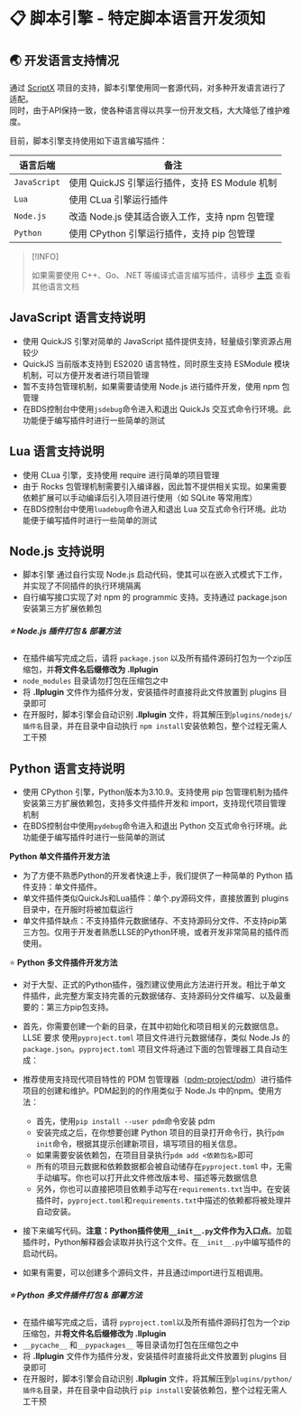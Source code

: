 # 📋 脚本引擎 - 特定脚本语言开发须知

## 🌏 开发语言支持情况

通过 [ScriptX](https://github.com/Tencent/ScriptX) 项目的支持，脚本引擎使用同一套源代码，对多种开发语言进行了适配。    
同时，由于API保持一致，使各种语言得以共享一份开发文档，大大降低了维护难度。

目前，脚本引擎支持使用如下语言编写插件：

| 语言后端           | 备注                                             |
| ------------------ | ---------------------------------------------- |
| `JavaScript`       | 使用 QuickJS 引擎运行插件，支持 ES Module 机制      |
| `Lua`              | 使用 CLua 引擎运行插件                            |
| `Node.js`          | 改造 Node.js 使其适合嵌入工作，支持 npm 包管理       |
| `Python`   | 使用 CPython 引擎运行插件，支持 pip 包管理          |

> [!INFO]
>
> 如果需要使用 C++、Go、.NET 等编译式语言编写插件，请移步 [主页](zh_CN/) 查看其他语言文档

## JavaScript 语言支持说明

- 使用 QuickJS 引擎对简单的 JavaScript 插件提供支持，轻量级引擎资源占用较少
- QuickJS 当前版本支持到 ES2020 语言特性，同时原生支持 ESModule 模块机制，可以方便开发者进行项目管理
- 暂不支持包管理机制，如果需要请使用 Node.js 进行插件开发，使用 npm 包管理
- 在BDS控制台中使用`jsdebug`命令进入和退出 QuickJs 交互式命令行环境。此功能便于编写插件时进行一些简单的测试

## Lua 语言支持说明

- 使用 CLua 引擎，支持使用 require 进行简单的项目管理
- 由于 Rocks 包管理机制需要引入编译器，因此暂不提供相关实现。如果需要依赖扩展可以手动编译后引入项目进行使用（如 SQLite 等常用库）
- 在BDS控制台中使用`luadebug`命令进入和退出 Lua 交互式命令行环境。此功能便于编写插件时进行一些简单的测试

## Node.js 支持说明

- 脚本引擎 通过自行实现 Node.js 启动代码，使其可以在嵌入式模式下工作，并实现了不同插件的执行环境隔离
- 自行编写接口实现了对 npm 的 programmic 支持。支持通过 package.json 安装第三方扩展依赖包

##### ⭐ **Node.js 插件打包 & 部署方法**

- 在插件编写完成之后，请将 `package.json` 以及所有插件源码打包为一个zip压缩包，并**将文件名后缀修改为 .llplugin**
- `node_modules` 目录请勿打包在压缩包之中
- 将 **.llplugin** 文件作为插件分发，安装插件时直接将此文件放置到 plugins 目录即可
- 在开服时，脚本引擎会自动识别 **.llplugin** 文件，将其解压到`plugins/nodejs/插件名`目录，并在目录中自动执行 `npm install`安装依赖包，整个过程无需人工干预

## Python 语言支持说明

- 使用 CPython 引擎，Python版本为3.10.9。支持使用 pip 包管理机制为插件安装第三方扩展依赖包，支持多文件插件开发和 import，支持现代项目管理机制
- 在BDS控制台中使用`pydebug`命令进入和退出 Python 交互式命令行环境。此功能便于编写插件时进行一些简单的测试

**Python 单文件插件开发方法**

- 为了方便不熟悉Python的开发者快速上手，我们提供了一种简单的 Python 插件支持：单文件插件。
- 单文件插件类似QuickJs和Lua插件：单个.py源码文件，直接放置到 plugins目录中，在开服时将被加载运行
- 单文件插件缺点：不支持插件元数据储存、不支持源码分文件、不支持pip第三方包。仅用于开发者熟悉LLSE的Python环境，或者开发非常简易的插件而使用。

⭐ **Python 多文件插件开发方法**

- 对于大型、正式的Python插件，强烈建议使用此方法进行开发。相比于单文件插件，此完整方案支持完善的元数据储存、支持源码分文件编写、以及最重要的：第三方pip包支持。
- 首先，你需要创建一个新的目录，在其中初始化和项目相关的元数据信息。LLSE 要求 使用`pyproject.toml` 项目文件进行元数据储存，类似 Node.Js 的`package.json`。`pyproject.toml` 项目文件将通过下面的包管理器工具自动生成：
- 推荐使用支持现代项目特性的 PDM 包管理器（[pdm-project/pdm](https://github.com/pdm-project/pdm)）进行插件项目的创建和维护。PDM起到的的作用类似于 Node.Js 中的npm。使用方法：

  - 首先，使用`pip install --user pdm`命令安装 pdm
  - 安装完成之后，在你想要创建 Python 项目的目录打开命令行，执行`pdm init`命令，根据其提示创建新项目，填写项目的相关信息。
  - 如果需要安装依赖包，在项目目录执行`pdm add <依赖包名>`即可
  - 所有的项目元数据和依赖数据都会被自动储存在`pyproject.toml` 中，无需手动编写。你也可以打开此文件修改版本号、描述等元数据信息
  - 另外，你也可以直接把项目依赖手动写在`requirements.txt`当中。在安装插件时，`pyproject.toml`和`requirements.txt`中描述的依赖都将被处理并自动安装。
- 接下来编写代码。**注意：Python插件使用`__init__.py`文件作为入口点**。加载插件时，Python解释器会读取并执行这个文件。在`__init__.py`中编写插件的启动代码。
- 如果有需要，可以创建多个源码文件，并且通过import进行互相调用。

##### ⭐ **Python 多文件插件打包 & 部署方法**

- 在插件编写完成之后，请将 `pyproject.toml`以及所有插件源码打包为一个zip压缩包，并**将文件名后缀修改为 .llplugin**
- `__pycache__` 和`__pypackages__` 等目录请勿打包在压缩包之中
- 将 **.llplugin** 文件作为插件分发，安装插件时直接将此文件放置到 plugins 目录即可
- 在开服时，脚本引擎会自动识别 **.llplugin** 文件，将其解压到`plugins/python/插件名`目录，并在目录中自动执行 `pip install`安装依赖包，整个过程无需人工干预
